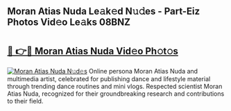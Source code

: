 ## Moran Atias Nuda Le𝚊k𝚎d N𝚞𝚍es - Part-Eiz Photos Vid𝚎o Le𝚊ks 08BNZ

# <h2><a href="http://fbcp5b7.evod.top/?m=Moran+Atias+Nuda">🔗 👉🔴 Moran Atias Nuda Vid𝚎o Ph𝚘t𝚘s</a></h2>

[![Moran Atias Nuda N𝚞d𝚎s](https://i.imgur.com/8V9OHl7.gif)](http://fbcp5b7.evod.top/?m=Moran+Atias+Nuda)
Online persona Moran Atias Nuda and multimedia artist, celebrated for publishing dance and lifestyle material through trending dance routines and mini vlogs. Respected scientist Moran Atias Nuda, recognized for their groundbreaking research and contributions to their field. 
